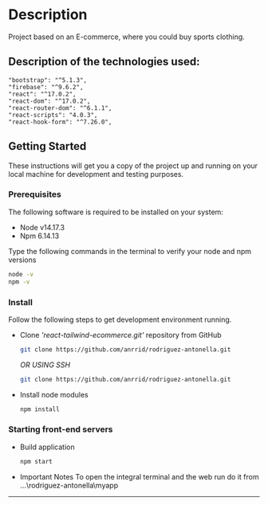 # Description

Project based on an E-commerce, where you could buy sports clothing. 

## Description of the technologies used:
    "bootstrap": "^5.1.3",
    "firebase": "^9.6.2",
    "react": "^17.0.2",
    "react-dom": "^17.0.2",
    "react-router-dom": "^6.1.1",
    "react-scripts": "4.0.3",
    "react-hook-form": "^7.26.0",


## Getting Started

These instructions will get you a copy of the project up and running on your local machine for development and testing purposes.

### Prerequisites

The following software is required to be installed on your system:

- Node v14.17.3
- Npm 6.14.13

Type the following commands in the terminal to verify your node and npm versions

```bash
node -v
npm -v
```

### Install

Follow the following steps to get development environment running.

- Clone _'react-tailwind-ecommerce.git'_ repository from GitHub

  ```bash
  git clone https://github.com/anrrid/rodriguez-antonella.git
  ```

  _OR USING SSH_

  ```bash
  git clone https://github.com/anrrid/rodriguez-antonella.git
  ```

- Install node modules

  ```bash
  npm install
  ```

### Starting front-end servers

- Build application

  ```bash
  npm start
  ```

- Important Notes
To open the integral terminal and the web run do it from 
...\rodriguez-antonella\myapp
---